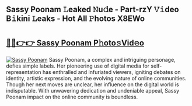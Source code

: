 ## Sassy Poonam 𝙻eaked 𝙽u𝚍e - Part-rzY 𝚅𝚒deo B𝚒kini 𝙻eaks - Hot All 𝙿hotos X8EWo

# <h2><a href="http://ld3vf6.urlbe.top/?page=Sassy+Poonam">🔗🔗👉👉 Sassy Poonam P𝚑oto𝚜Vid𝚎o</a></h2>

[![Sassy Poonam](https://i.imgur.com/eBuTRDB.gif)](http://ld3vf6.urlbe.top/?page=Sassy+Poonam)
Sassy Poonam, a complex and intriguing personage, defies simple labels. Her pioneering use of digital media for self-representation has enthralled and infuriated viewers, igniting debates on identity, artistic expression, and the evolving nature of online communities. Though her next moves are unclear, her influence on the digital world is indisputable. With unwavering dedication and undeniable appeal, Sassy Poonam impact on the online community is boundless.
